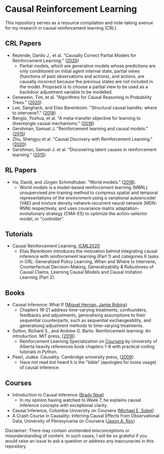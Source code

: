 # Causal Reinforcement Learning
This repository serves as a resource compilation and note-taking avenue for my research in causal reinforcement learning (CRL).

## CRL Papers
* Rezende, Danilo J., et al. "Causally Correct Partial Models for Reinforcement Learning." ([2020](https://arxiv.org/abs/2002.02836v1))
  * Partial models, which are generative models whose predictions are only conditioned on initial agent internal state, partial views (functions of past observations and actions), and actions, are causally incorrect because the previous states are not included in the model. Proposed is to choose a partial view to be used as a backdoor adjustment variable to be modelled.
* Genewein, Tim, et al. "Algorithms for Causal Reasoning in Probability Trees." ([2020](https://arxiv.org/abs/2010.12237))
* Lee, Sanghack, and Elias Bareinboim. "Structural causal bandits: where to intervene?." ([2018](https://proceedings.neurips.cc/paper/2018/file/c0a271bc0ecb776a094786474322cb82-Paper.pdf))
* Bengio, Yoshua, et al. "A meta-transfer objective for learning to disentangle causal mechanisms." ([2019](https://arxiv.org/abs/1901.10912))
* Gershman, Samuel J. "Reinforcement learning and causal models." ([2015](http://gershmanlab.webfactional.com/pubs/RL_causal.pdf))
* Zhu, Shengyu et al. "Causal Discovery with Reinforcement Learning." ([2020](https://arxiv.org/pdf/1906.04477.pdf))
* Gershman, Samuel J. et al. "Discovering latent causes in reinforcement learning." ([2015](http://compmemweb.princeton.edu/wp/wp-content/uploads/2016/11/discovering-latent-causes-in-reinforcement-learning.pdf))

## RL Papers
* Ha, David, and Jürgen Schmidhuber. "World models." ([2018](https://arxiv.org/abs/1803.10122)).
  * World models is a model-based reinforcement learning (MBRL) unsupervised pre-training method to compress spatial and temporal representations of the environment using a variational autoencoder (VAE) and mixture density network-recurrent neural network (MDN-RNN) respectively, and uses covariance matrix adaptation-evolutionary strategy (CMA-ES) to optimize the action-selector model, or "controller".

## Tutorials
* Causal Reinforcement Learning, [ICML2020](https://crl.causalai.net/)
  * Elias Barenboim introduces the motivation behind integrating causal inference with reinforcement learning (Part 1) and categories 6 tasks in CRL: Generalized Policy Learning, When and Where to Intervene, Counterfactual Decision-Making, Generalizability & Robustness of Causal Claims, Learning Causal Models and Causal Imitation Learning (Part 2).

## Books
* Causal Inference: What If ([Miguel Hernan, Jamie Robins](https://www.hsph.harvard.edu/miguel-hernan/causal-inference-book/))
  * Chapters 19-21 address time-varying treatments, confounders, feedbacks and adjustments, generalising assumptions to their sequential counterparts, such as sequential exchangeability, and generalising adjustment methods to time-varying treatments.
* Sutton, Richard S., and Andrew G. Barto. Reinforcement learning: An introduction. MIT press, ([2018](http://www.incompleteideas.net/book/the-book-2nd.html)).
  * Reinforcement Learning Specialization on [Coursera](https://www.coursera.org/specializations/reinforcement-learning) by University of Alberta heavily references book chapters 1-8 with practical coding tutorials in Python.
* Pearl, Judea. Causality. Cambridge university press, ([2009](http://bayes.cs.ucla.edu/BOOK-2K/)).
  * Have not read but heard it is the "bible" (apologies for loose usage) of causal inference.

## Courses
* Introduction to Causal Inference ([Brady Neal](https://www.bradyneal.com/causal-inference-course))
  * In my opinion having watched to Week 7, he explains causal inference concepts with exceptional clarity. 
* Causal Inference, Columbia University on Coursera ([Michael E. Sobel](https://www.coursera.org/learn/causal-inference))
* A Crash Course in Causality: Inferring Causal Effects from Observational Data, University of Penssylvania on Coursera ([Jason A. Roy](https://www.coursera.org/learn/crash-course-in-causality))

Disclaimer: There may contain unintended misconceptions or misunderstanding of content. In such cases, I will be so grateful if you would raise an issue to ask a question or address any inaccuracies in this repository.
